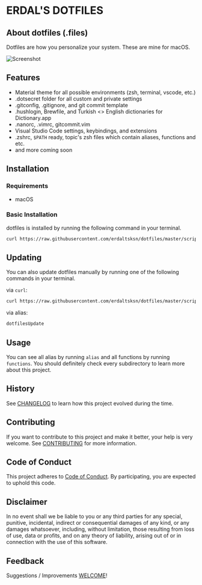 # ERDAL'S DOTFILES

## About dotfiles (.files)

Dotfiles are how you personalize your system. These are mine for macOS.

![Screenshot](/media/screenshot.png)

## Features

- Material theme for all possible environments (zsh, terminal, vscode, etc.)
- .dotsecret folder for all custom and private settings
- .gitconfig, .gitignore, and git commit template
- .hushlogin, Brewfile, and Turkish <> English dictionaries for Dictionary.app
- .nanorc, .vimrc, gitcommit.vim
- Visual Studio Code settings, keybindings, and extensions
- .zshrc, `$PATH` ready, topic's zsh files which contain aliases, functions and
  etc.
- and more coming soon

## Installation

### Requirements

- macOS

### Basic Installation

dotfiles is installed by running the following command in your terminal.

```sh
curl https://raw.githubusercontent.com/erdaltsksn/dotfiles/master/scripts/install.sh | bash
```

## Updating

You can also update dotfiles manually by running one of the following commands
in your terminal.

via `curl`:

```sh
curl https://raw.githubusercontent.com/erdaltsksn/dotfiles/master/scripts/update.sh | bash
```

via alias:

```sh
dotfilesUpdate
```

## Usage

You can see all alias by running `alias` and all functions by running `functions`.
You should definitely check every subdirectory to learn more about this project.

## History

See [CHANGELOG](docs/CHANGELOG.md) to learn how this project evolved during the
time.

## Contributing

If you want to contribute to this project and make it better, your help is very
welcome. See [CONTRIBUTING](docs/CONTRIBUTING.md) for more information.

## Code of Conduct

This project adheres to [Code of Conduct](docs/CODE_OF_CONDUCT.md). By
participating, you are expected to uphold this code.

## Disclaimer

In no event shall we be liable to you or any third parties for any special,
punitive, incidental, indirect or consequential damages of any kind, or any
damages whatsoever, including, without limitation, those resulting from loss of
use, data or profits, and on any theory of liability, arising out of or in
connection with the use of this software.

## Feedback

Suggestions / Improvements [WELCOME]!

[WELCOME]: https://github.com/erdaltsksn/dotfiles/issues
